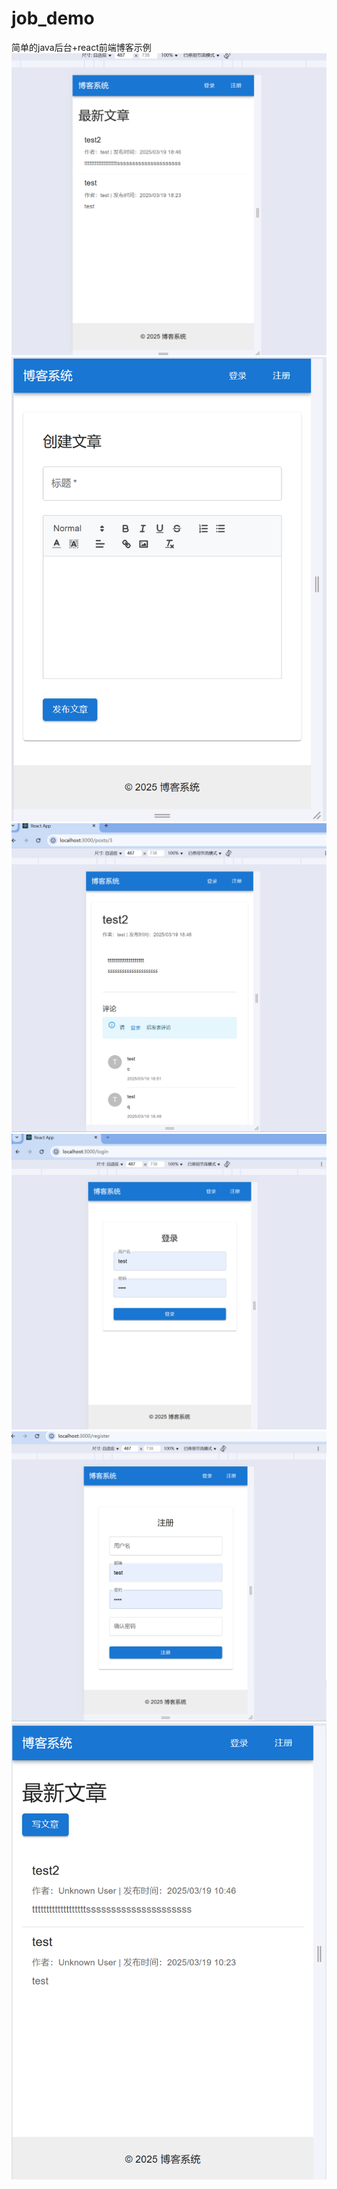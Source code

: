 # job_demo
简单的java后台+react前端博客示例
<img src="https://github.com/zhaosongvip/job_demo/blob/main/demo/src/main/resources/img/a.png"/>
<img src="https://github.com/zhaosongvip/job_demo/blob/main/demo/src/main/resources/img/f.png"/>
<img src="https://github.com/zhaosongvip/job_demo/blob/main/demo/src/main/resources/img/b.png"/>
<img src="https://github.com/zhaosongvip/job_demo/blob/main/demo/src/main/resources/img/c.png"/>
<img src="https://github.com/zhaosongvip/job_demo/blob/main/demo/src/main/resources/img/d.png"/>
<img src="https://github.com/zhaosongvip/job_demo/blob/main/demo/src/main/resources/img/e.png"/>

